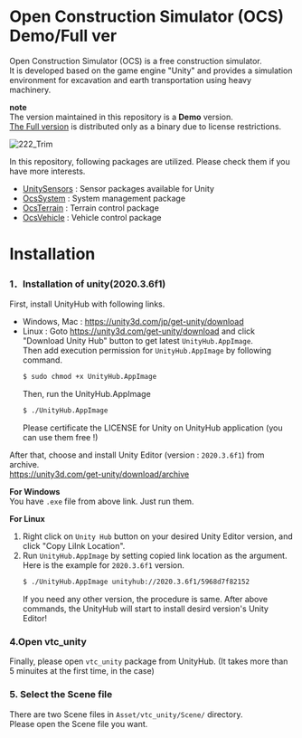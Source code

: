# Open Construction Simulator (OCS) Demo/Full ver

Open Construction Simulator (OCS) is a free construction simulator.  
It is developed based on the game engine "Unity" and provides a simulation environment for excavation and earth transportation using heavy machinery.

**note**  
The version maintained in this repository is a **Demo** version.  
[The Full version](https://github.com/qoopen0815/OpenConstructionSimulator/releases) is distributed only as a binary due to license restrictions.

![222_Trim](https://user-images.githubusercontent.com/26988372/133398942-6b8ef0e1-ac1b-4119-a4f6-ea16bbeaaa40.gif)

In this repository, following packages are utilized.
Please check them if you have more interests.

- [UnitySensors](https://github.com/Field-Robotics-Japan/UnitySensors) : Sensor packages available for Unity
- [OcsSystem](https://github.com/qoopen0815/OcsSystem) : System management package
- [OcsTerrain](https://github.com/qoopen0815/OcsTerrain) : Terrain control package
- [OcsVehicle](https://github.com/qoopen0815/OcsVehicle) : Vehicle control package

# Installation
### 1．Installation of unity(2020.3.6f1)
First, install UnityHub with following links.
- Windows, Mac : https://unity3d.com/jp/get-unity/download
- Linux : Goto https://unity3d.com/get-unity/download and click "Download Unity Hub" button to get latest `UnityHub.AppImage`.  
  Then add execution permission for `UnityHub.AppImage` by following command.
  ```bash
  $ sudo chmod +x UnityHub.AppImage
  ```
  Then, run the UnityHub.AppImage
   ```bash
   $ ./UnityHub.AppImage
   ```
   Please certificate the LICENSE for Unity on UnityHub application (you can use them free !)

After that, choose and install Unity Editor (version : `2020.3.6f1`) from archive.  
https://unity3d.com/get-unity/download/archive

**For Windows**  
You have `.exe` file from above link. Just run them.

**For Linux**  
1. Right click on `Unity Hub` button on your desired Unity Editor version, and click "Copy Lilnk Location".
2. Run `UnityHub.AppImage` by setting copied link location as the argument. Here is the example for `2020.3.6f1` version.
   ```bash
   $ ./UnityHub.AppImage unityhub://2020.3.6f1/5968d7f82152
   ```
   If you need any other version, the procedure is same.
   After above commands, the UnityHub will start to install desird version's Unity Editor!

### 4.Open vtc_unity
Finally, please open `vtc_unity` package from UnityHub. (It takes more than 5 minuites at the first time, in the case)

### 5. Select the Scene file
There are two Scene files in `Asset/vtc_unity/Scene/` directory.  
Please open the Scene file you want.
